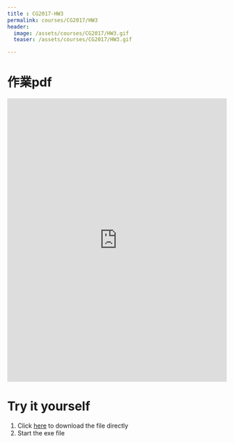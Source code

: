 ```yaml
---
title : CG2017-HW3
permalink: courses/CG2017/HW3
header:
  image: /assets/courses/CG2017/HW3.gif
  teaser: /assets/courses/CG2017/HW3.gif

---
```


作業pdf
===
<iframe src="https://docs.google.com/viewer?srcid=17DWFLRtHOgFd_J0B3ITTrVW34AYG90Ym&pid=explorer&efh=false&a=v&chrome=false&embedded=true" style="width:100%; height:650px;" frameborder="0"></iframe>


Try it yourself
===

1. Click [here](/assets/courses/CG2017/HW3.zip) to download the file directly
2. Start the exe file



